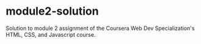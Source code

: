 # module2-solution
Solution to module 2 assignment of the Coursera Web Dev Specialization's HTML, CSS, and Javascript course.
